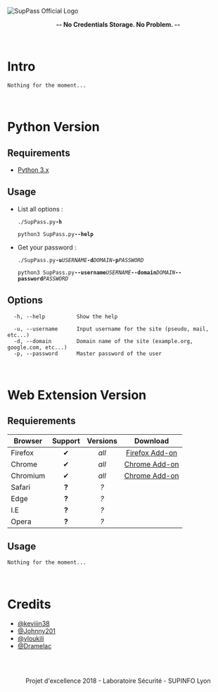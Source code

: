 ![SupPass Official 
Logo](https://github.com/keviiin38/SupPass/blob/master/SupPass-WebExtension/img/logos/SupPass_Official_Logo.png)


<p align="center"><b>-- No Credentials Storage. No Problem. --</b></p>

<br>

# Intro

  `Nothing for the moment...`
  
<br>

# Python Version #

## Requirements ##
- [Python 3.x](https://www.python.org/downloads/)

## Usage ##
- List all options :

  `./SupPass.py`**`-h`**
  
  `python3 SupPass.py`**`--help`**
  
- Get your password :

  `./SupPass.py`**`-u`**_`USERNAME`_**`-d`**_`DOMAIN`_**`-p`**_`PASSWORD`_
  
  `python3 SupPass.py`**`--username`**_`USERNAME`_**`--domain`**_`DOMAIN`_**`--password`**_`PASSWORD`_

## Options ##

```
  -h, --help          Show the help
  
  -u, --username      Input username for the site (pseudo, mail, etc...)
  -d, --domain        Domain name of the site (example.org, google.com, etc...)
  -p, --password      Master password of the user
```

<br>

# Web Extension Version #

## Requierements ##

| Browser | Support | Versions | Download |
| ------- | :-----: | :------: | :------: |
| Firefox | ✔ | _all_ | [Firefox Add-on](https://addons.mozilla.org/en-US/firefox/addon/suppass/) |
| Chrome | ✔ | _all_ | [Chrome Add-on](https://chrome.google.com/webstore/detail/suppass/fklgepdjmpjieiaimccffgplclogcbbf) |
| Chromium | ✔ | _all_ | [Chrome Add-on](https://chrome.google.com/webstore/detail/suppass/fklgepdjmpjieiaimccffgplclogcbbf) |
| Safari | **?** | _?_ | |
| Edge | **?** | _?_ | |
| I.E | **?** | _?_ | |
| Opera | **?** | _?_ | |

## Usage ##

  `Nothing for the moment...`

<br>

# Credits

- [@keviiin38](https://github.com/keviiin38)
- [@Johnny201](https://github.com/Johnny201)
- [@yloukili](https://github.com/yloukili)
- [@Dramelac](https://github.com/Dramelac)

<br>
<br>

<p align="center">Projet d'excellence 2018 - Laboratoire Sécurité - SUPINFO Lyon
